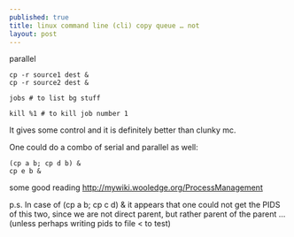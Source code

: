```yaml
---
published: true
title: linux command line (cli) copy queue … not
layout: post
---
```

parallel

    cp -r source1 dest &
    cp -r source2 dest &

    jobs # to list bg stuff

    kill %1 # to kill job number 1

It gives some control and it is definitely better than clunky mc.

One could do a combo of serial and parallel as well:

    (cp a b; cp d b) &
    cp e b &

some good reading
<http://mywiki.wooledge.org/ProcessManagement>

p.s. In case of (cp a b; cp c d) & it appears that one could not get the PIDS of this two, since we are not direct parent, but rather parent of the parent … (unless perhaps writing pids to file < to test)
